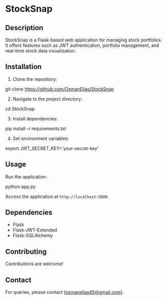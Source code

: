 # StockSnap

## Description
StockSnap is a Flask-based web application for managing stock portfolios. 
It offers features such as JWT authentication, portfolio management, and real-time stock data visualization.

## Installation
1. Clone the repository:

git clone https://github.com/OsmanElias/StockSnap

2. Navigate to the project directory:

cd StockSnap

3. Install dependencies:

pip install -r requirements.txt

4. Set environment variables:

export JWT_SECRET_KEY='your-secret-key'


## Usage
Run the application:

python app.py

Access the application at `http://localhost:5000`.


## Dependencies
- Flask
- Flask-JWT-Extended
- Flask-SQLAlchemy

## Contributing
Contributions are welcome!


## Contact
For queries, please contact [osmanelias45@gmail.com].